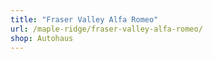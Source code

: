 ```yaml
---
title: "Fraser Valley Alfa Romeo"
url: /maple-ridge/fraser-valley-alfa-romeo/
shop: Autohaus
---
```

